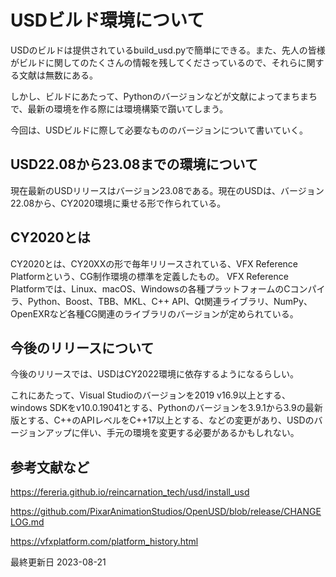 # USDビルド環境について

USDのビルドは提供されているbuild_usd.pyで簡単にできる。また、先人の皆様がビルドに関してのたくさんの情報を残してくださっているので、それらに関する文献は無数にある。

しかし、ビルドにあたって、Pythonのバージョンなどが文献によってまちまちで、最新の環境を作る際には環境構築で躓いてしまう。

今回は、USDビルドに際して必要なもののバージョンについて書いていく。

## USD22.08から23.08までの環境について

現在最新のUSDリリースはバージョン23.08である。現在のUSDは、バージョン22.08から、CY2020環境に乗せる形で作られている。

## CY2020とは

CY2020とは、CY20XXの形で毎年リリースされている、VFX Reference Platformという、CG制作環境の標準を定義したもの。
VFX Reference Platformでは、Linux、macOS、Windowsの各種プラットフォームのCコンパイラ、Python、Boost、TBB、MKL、C++ API、Qt関連ライブラリ、NumPy、OpenEXRなど各種CG関連のライブラリのバージョンが定められている。

## 今後のリリースについて

今後のリリースでは、USDはCY2022環境に依存するようになるらしい。

これにあたって、Visual Studioのバージョンを2019 v16.9以上とする、windows SDKをv10.0.19041とする、Pythonのバージョンを3.9.1から3.9の最新版とする、C++のAPIレベルをC++17以上とする、などの変更があり、USDのバージョンアップに伴い、手元の環境を変更する必要があるかもしれない。

## 参考文献など
https://fereria.github.io/reincarnation_tech/usd/install_usd

https://github.com/PixarAnimationStudios/OpenUSD/blob/release/CHANGELOG.md

https://vfxplatform.com/platform_history.html


最終更新日 2023-08-21